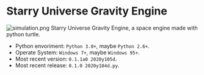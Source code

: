# Starry Universe Gravity Engine
![simulation.png](https://github.com/Alex-Github-Programmer/Starry-Universe-Gravity-Engine/blob/master/images/simulation.png?raw=true)
Starry Universe Gravity Engine, a space engine made with python turtle.
- Python envoriment: `Python 3.0+`, maybe `Python 2.6+`.
- Operate System: `Windows 7+`, maybe `Windows 95+`.
- Most recent version: `0.1.1a0 2020y105d`.
- Most recent release: `0.1.0 2020y104d.py`.
